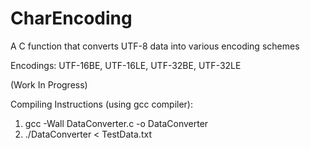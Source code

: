 # CharEncoding
A C function that converts UTF-8 data into various encoding schemes

Encodings: UTF-16BE, UTF-16LE, UTF-32BE, UTF-32LE

(Work In Progress) 

Compiling Instructions (using gcc compiler):
1. gcc -Wall DataConverter.c -o DataConverter
2. ./DataConverter < TestData.txt


